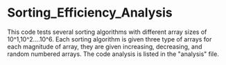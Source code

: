 # Sorting_Efficiency_Analysis
  This code tests several sorting algorithms with different array sizes of 10^1,10^2....10^6. Each sorting algorithm is given three type of arrays for each magnitude of array, they are given increasing, decreasing, and random numbered arrays. The code analysis is listed in the "analysis" file.
